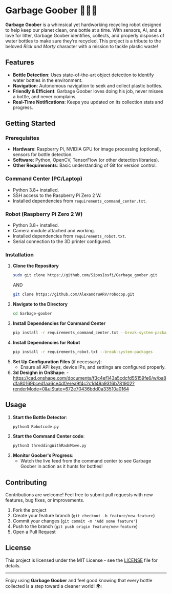 
# Garbage Goober 🤖💧🧴

**Garbage Goober** is a whimsical yet hardworking recycling robot designed to help keep our planet clean, one bottle at a time. With sensors, AI, and a love for litter, Garbage Goober identifies, collects, and properly disposes of water bottles to make sure they’re recycled. This project is a tribute to the beloved *Rick and Morty* character with a mission to tackle plastic waste!

## Features

- **Bottle Detection**: Uses state-of-the-art object detection to identify water bottles in the environment.
- **Navigation**: Autonomous navigation to seek and collect plastic bottles.
- **Friendly & Efficient**: Garbage Goober loves doing his job, never misses a bottle, and never complains.
- **Real-Time Notifications**: Keeps you updated on its collection stats and progress.

## Getting Started

### Prerequisites

- **Hardware**: Raspberry Pi, NVIDIA GPU for image processing (optional), sensors for bottle detection.
- **Software**: Python, OpenCV, TensorFlow (or other detection libraries).
- **Other Requirements**: Basic understanding of Git for version control.

### **Command Center (PC/Laptop)**
- Python 3.8+ installed.
- SSH access to the Raspberry Pi Zero 2 W.
- Installed dependencies from `requirements_command_center.txt`.

### **Robot (Raspberry Pi Zero 2 W)**
- Python 3.8+ installed.
- Camera module attached and working.
- Installed dependencies from `requirements_robot.txt`.
- Serial connection to the 3D printer configured.

### Installation

1. **Clone the Repository**
   ```bash
   sudo git clone https://github.com/SiposIosfi/Garbage_goober.git
   ```
   AND
   ```bash
   git clone https://github.com/AlexandruARV/robocop.git
   ```
2. **Navigate to the Directory**
   ```bash
   cd Garbage-goober
   ```
3. **Install Dependencies for Command Center**
   ```bash
   pip install -r requirements_command_center.txt --break-system-packages
   ```
4. **Install Dependencies for Robot**
    ```bash
   pip install -r requirements_robot.txt --break-system-packages
   ```
5. **Set Up Configuration Files** (if necessary):
   - Ensure all API keys, device IPs, and settings are configured properly.
6. **3d Desighn in OnShape**:
   -https://cad.onshape.com/documents/f3c4ef143a5cdcfd55159fe6/w/ba8dfa80169bced1aa6ce4df/e/ea9f4c2c1d49a9316b781902?renderMode=0&uiState=672e70436bdd0a33510a0164
## Usage

1. **Start the Bottle Detector**:
   ```bash
   python3 Robotcode.py
   ```
2. **Start the Command Center code**:
   ```bash
   python3 threddingWithRadnMove.py
   ```
3. **Monitor Goober's Progress**:
   - Watch the live feed from the command center to see Garbage Goober in action as it hunts for bottles!

## Contributing

Contributions are welcome! Feel free to submit pull requests with new features, bug fixes, or improvements.

1. Fork the project
2. Create your feature branch (`git checkout -b feature/new-feature`)
3. Commit your changes (`git commit -m 'Add some feature'`)
4. Push to the branch (`git push origin feature/new-feature`)
5. Open a Pull Request

## License

This project is licensed under the MIT License - see the [LICENSE](LICENSE) file for details.

---

Enjoy using **Garbage Goober** and feel good knowing that every bottle collected is a step toward a cleaner world! 🌍💧
